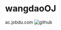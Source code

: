 wangdaoOJ
=========
ac.jobdu.com
![github](https://github.com/taizilongxu/wangdaoOJ/chart.png "github")

